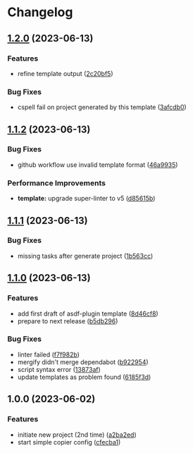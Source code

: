 # Changelog

## [1.2.0](https://github.com/kc-workspace/asdf-plugin-template/compare/v1.1.2...v1.2.0) (2023-06-13)


### Features

* refine template output ([2c20bf5](https://github.com/kc-workspace/asdf-plugin-template/commit/2c20bf5b20e138eba876590bbca70584e1589dc6))


### Bug Fixes

* cspell fail on project generated by this template ([3afcdb0](https://github.com/kc-workspace/asdf-plugin-template/commit/3afcdb0fbbbbf8b70137afe33ff402c3c1a6ff1f))

## [1.1.2](https://github.com/kc-workspace/asdf-plugin-template/compare/v1.1.1...v1.1.2) (2023-06-13)


### Bug Fixes

* github workflow use invalid template format ([46a9935](https://github.com/kc-workspace/asdf-plugin-template/commit/46a993512d39c6b0ff8cfbeda5e10211aa27c541))


### Performance Improvements

* **template:** upgrade super-linter to v5 ([d85615b](https://github.com/kc-workspace/asdf-plugin-template/commit/d85615b69667bc21b5eb4794084d6fef21b741df))

## [1.1.1](https://github.com/kc-workspace/asdf-plugin-template/compare/v1.1.0...v1.1.1) (2023-06-13)


### Bug Fixes

* missing tasks after generate project ([1b563cc](https://github.com/kc-workspace/asdf-plugin-template/commit/1b563ccc2c6cbf70ba84377d99821f13eff2ce7c))

## [1.1.0](https://github.com/kc-workspace/asdf-plugin-template/compare/v1.0.0...v1.1.0) (2023-06-13)


### Features

* add first draft of asdf-plugin template ([8d46cf8](https://github.com/kc-workspace/asdf-plugin-template/commit/8d46cf8f53086ef6d4db1d49737479625fb1b541))
* prepare to next release ([b5db296](https://github.com/kc-workspace/asdf-plugin-template/commit/b5db296b190533bdadbe4c04f2befd65fbab0d20))


### Bug Fixes

* linter failed ([f7f982b](https://github.com/kc-workspace/asdf-plugin-template/commit/f7f982b7bf8d76c940dc248b50fd879e0846b5b6))
* mergify didn't merge dependabot ([b922954](https://github.com/kc-workspace/asdf-plugin-template/commit/b922954c61ace94e5552699e0c10182243a763ce))
* script syntax error ([13873af](https://github.com/kc-workspace/asdf-plugin-template/commit/13873af5d95a3621dba1d20418b05fd3fa543eb9))
* update templates as problem found ([6185f3d](https://github.com/kc-workspace/asdf-plugin-template/commit/6185f3d2ebb5f1eae0328101c81bf7f64c68d76f))

## 1.0.0 (2023-06-02)


### Features

* initiate new project (2nd time) ([a2ba2ed](https://github.com/kc-workspace/asdf-plugin-template/commit/a2ba2ed2b07eb5f75118ec8b2c88f012b70252dc))
* start simple copier config ([cfecba1](https://github.com/kc-workspace/asdf-plugin-template/commit/cfecba1938a48de2592142c9073aaa14e76b44ea))
